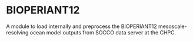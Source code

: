 # BIOPERIANT12
A module to load internally and preprocess the BIOPERIANT12 mesoscale-resolving ocean model outputs from SOCCO data server at the CHPC.
